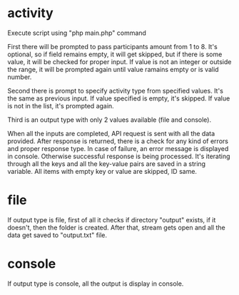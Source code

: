 # activity

Execute script using "php main.php" command

First there will be prompted to pass participants amount from 1 to 8. It's optional, so if field remains empty, it will get skipped, but if there is some value, it will be checked for proper input. If value is not an integer or outside the range, it will be prompted again until value ramains empty or is valid number.

Second there is prompt to specify activity type from specified values. It's the same as previous input. If value specified is empty, it's skipped. If value is not in the list, it's prompted again.

Third is an output type with only 2 values available (file and console).

When all the inputs are completed, API request is sent with all the data provided. After response is returned, there is a check for any kind of errors and proper response type.
In case of failure, an error message is displayed in console. Otherwise successful response is being processed.
It's iterating through all the keys and all the key-value pairs are saved in a string variable. All items with empty key or value are skipped, ID same.

# file

If output type is file, first of all it checks if directory "output" exists, if it doesn't, then the folder is created. After that, stream gets open and all the data get saved to "output.txt" file.

# console

If output type is console, all the output is display in console.